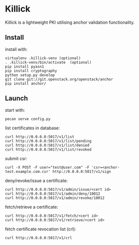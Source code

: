 Killick
=======

Killick is a lightweight PKI utilising anchor validation functionality.

Install
-------

install with:

    virtualenv .killick-venv (optional)
    . .killick-venv/bin/activate  (optional)
    pip install pyasn1
    pip install cryptography
    python setup.py develop
    git clone git://git.openstack.org/openstack/anchor
    pip install anchor/


Launch
------

start with:

    pecan serve config.py


list certificates in database:

    curl http://0.0.0.0:5017/v1/list
    curl http://0.0.0.0:5017/v1/list/pending
    curl http://0.0.0.0:5017/v1/list/denied
    curl http://0.0.0.0:5017/v1/list/revoked


submit csr:

    curl -X POST -F user="test@user.com" -F 'csr=<anchor-test.example.com.csr' http://0.0.0.0:5017/v1/sign

deny/revoke/issue a certificate:

    curl http://0.0.0.0:5017/v1/admin/issue/<cert id>
    curl http://0.0.0.0:5017/v1/admin/deny/10012
    curl http://0.0.0.0:5017/v1/admin/revoke/10012

fetch/retrieve a certificate:

    curl http://0.0.0.0:5017/v1/fetch/<cert id>
    curl http://0.0.0.0:5017/v1/retrieve/<cert id>

fetch certificate revocation list (crl):

    curl http://0.0.0.0:5017/v1/crl
